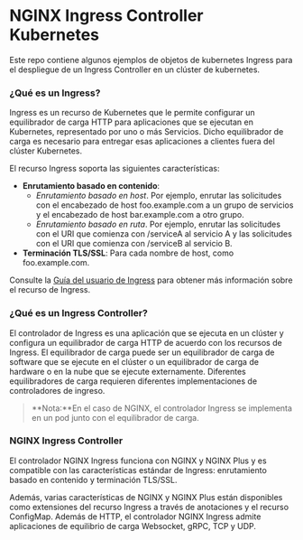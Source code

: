 # NGINX Ingress Controller Kubernetes

Este repo contiene algunos ejemplos de objetos de kubernetes Ingress para el despliegue de un Ingress Controller en un clúster de kubernetes.

### ¿Qué es un Ingress?

Ingress es un recurso de Kubernetes que le permite configurar un equilibrador de carga HTTP para aplicaciones que se ejecutan en Kubernetes, representado por uno o más Servicios. Dicho equilibrador de carga es necesario para entregar esas aplicaciones a clientes fuera del clúster Kubernetes.

El recurso Ingress soporta las siguientes características:

- **Enrutamiento basado en contenido**:
  - *Enrutamiento basado en host*. Por ejemplo, enrutar las solicitudes con el encabezado de host foo.example.com a un grupo de servicios y el encabezado de host bar.example.com a otro grupo.
  - *Enrutamiento basado en ruta*. Por ejemplo, enrutar las solicitudes con el URI que comienza con /serviceA al servicio A y las solicitudes con el URI que comienza con /serviceB al servicio B.
- **Terminación TLS/SSL**: Para cada nombre de host, como foo.example.com.

Consulte la [Guía del usuario de Ingress](https://kubernetes.io/docs/concepts/services-networking/ingress/) para obtener más información sobre el recurso de Ingress.

### ¿Qué es un Ingress Controller?

El controlador de Ingress es una aplicación que se ejecuta en un clúster y configura un equilibrador de carga HTTP de acuerdo con los recursos de Ingress. El equilibrador de carga puede ser un equilibrador de carga de software que se ejecute en el clúster o un equilibrador de carga de hardware o en la nube que se ejecute externamente. Diferentes equilibradores de carga requieren diferentes implementaciones de controladores de ingreso.

> **Nota:**En el caso de NGINX, el controlador Ingress se implementa en un pod junto con el equilibrador de carga.

### NGINX Ingress Controller

El controlador NGINX Ingress funciona con NGINX y NGINX Plus y es compatible con las características estándar de Ingress: enrutamiento basado en contenido y terminación TLS/SSL.

Además, varias características de NGINX y NGINX Plus están disponibles como extensiones del recurso Ingress a través de anotaciones y el recurso ConfigMap. Además de HTTP, el controlador NGINX Ingress admite aplicaciones de equilibrio de carga Websocket, gRPC, TCP y UDP.